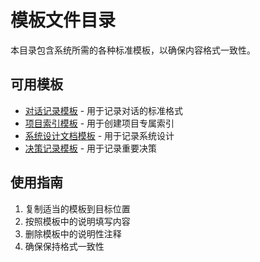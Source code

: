 # 模板文件目录

本目录包含系统所需的各种标准模板，以确保内容格式一致性。

## 可用模板

- [对话记录模板](./chat-template.md) - 用于记录对话的标准格式
- [项目索引模板](./project-template.md) - 用于创建项目专属索引
- [系统设计文档模板](./system-design-template.md) - 用于记录系统设计
- [决策记录模板](./decision-template.md) - 用于记录重要决策

## 使用指南

1. 复制适当的模板到目标位置
2. 按照模板中的说明填写内容
3. 删除模板中的说明性注释
4. 确保保持格式一致性
